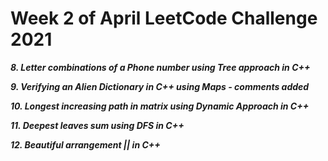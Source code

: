 # Week 2 of April LeetCode Challenge 2021

***8. Letter combinations of a Phone number using Tree approach in C++***

***9. Verifying an Alien Dictionary in C++ using Maps - comments added***

***10. Longest increasing path in matrix using Dynamic Approach in C++***

***11. Deepest leaves sum using DFS in C++***

***12. Beautiful arrangement || in C++***

